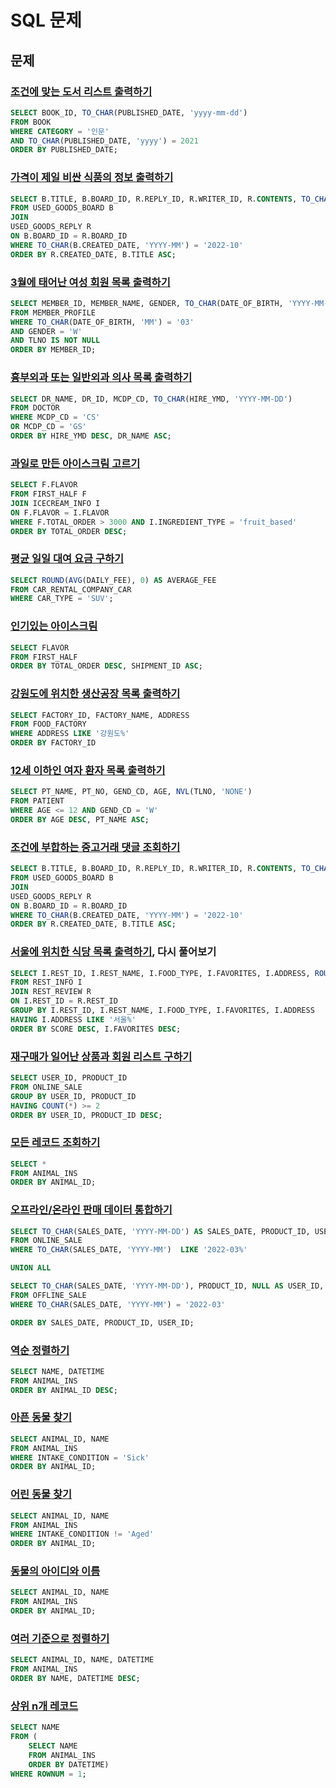 # SQL 문제
## 문제
### [조건에 맞는 도서 리스트 출력하기](https://school.programmers.co.kr/learn/courses/30/lessons/144853)
```sql
SELECT BOOK_ID, TO_CHAR(PUBLISHED_DATE, 'yyyy-mm-dd')
FROM BOOK
WHERE CATEGORY = '인문'
AND TO_CHAR(PUBLISHED_DATE, 'yyyy') = 2021
ORDER BY PUBLISHED_DATE;
```

### [가격이 제일 비싼 식품의 정보 출력하기](https://school.programmers.co.kr/learn/courses/30/lessons/131115)
```sql
SELECT B.TITLE, B.BOARD_ID, R.REPLY_ID, R.WRITER_ID, R.CONTENTS, TO_CHAR(R.CREATED_DATE, 'YYYY-MM-DD') AS CREATED_DATE
FROM USED_GOODS_BOARD B
JOIN
USED_GOODS_REPLY R
ON B.BOARD_ID = R.BOARD_ID
WHERE TO_CHAR(B.CREATED_DATE, 'YYYY-MM') = '2022-10'
ORDER BY R.CREATED_DATE, B.TITLE ASC;
```

### [3월에 태어난 여성 회원 목록 출력하기](https://school.programmers.co.kr/learn/courses/30/lessons/131120)
```sql
SELECT MEMBER_ID, MEMBER_NAME, GENDER, TO_CHAR(DATE_OF_BIRTH, 'YYYY-MM-DD') AS DATE_OF_BIRTH
FROM MEMBER_PROFILE
WHERE TO_CHAR(DATE_OF_BIRTH, 'MM') = '03'
AND GENDER = 'W'
AND TLNO IS NOT NULL
ORDER BY MEMBER_ID;
```

### [흉부외과 또는 일반외과 의사 목록 출력하기](https://school.programmers.co.kr/learn/courses/30/lessons/132203)
```sql
SELECT DR_NAME, DR_ID, MCDP_CD, TO_CHAR(HIRE_YMD, 'YYYY-MM-DD')
FROM DOCTOR
WHERE MCDP_CD = 'CS'
OR MCDP_CD = 'GS'
ORDER BY HIRE_YMD DESC, DR_NAME ASC;
```

### [과일로 만든 아이스크림 고르기](https://school.programmers.co.kr/learn/courses/30/lessons/133025?language=oracle)
```sql
SELECT F.FLAVOR
FROM FIRST_HALF F
JOIN ICECREAM_INFO I
ON F.FLAVOR = I.FLAVOR
WHERE F.TOTAL_ORDER > 3000 AND I.INGREDIENT_TYPE = 'fruit_based'
ORDER BY TOTAL_ORDER DESC;
```

### [평균 일일 대여 요금 구하기](https://school.programmers.co.kr/learn/courses/30/lessons/151136)
```sql
SELECT ROUND(AVG(DAILY_FEE), 0) AS AVERAGE_FEE
FROM CAR_RENTAL_COMPANY_CAR
WHERE CAR_TYPE = 'SUV';
```

### [인기있는 아이스크림](https://school.programmers.co.kr/learn/courses/30/lessons/133024)
```sql
SELECT FLAVOR
FROM FIRST_HALF
ORDER BY TOTAL_ORDER DESC, SHIPMENT_ID ASC;
```

### [강원도에 위치한 생산공장 목록 출력하기](https://school.programmers.co.kr/learn/courses/30/lessons/131112)
```sql
SELECT FACTORY_ID, FACTORY_NAME, ADDRESS
FROM FOOD_FACTORY
WHERE ADDRESS LIKE '강원도%'
ORDER BY FACTORY_ID
```

### [12세 이하인 여자 환자 목록 출력하기](https://school.programmers.co.kr/learn/courses/30/lessons/132201)
```sql
SELECT PT_NAME, PT_NO, GEND_CD, AGE, NVL(TLNO, 'NONE')
FROM PATIENT
WHERE AGE <= 12 AND GEND_CD = 'W'
ORDER BY AGE DESC, PT_NAME ASC;
```

### [조건에 부합하는 중고거래 댓글 조회하기](https://school.programmers.co.kr/learn/courses/30/lessons/164673?language=oracle)
```sql
SELECT B.TITLE, B.BOARD_ID, R.REPLY_ID, R.WRITER_ID, R.CONTENTS, TO_CHAR(R.CREATED_DATE, 'YYYY-MM-DD') AS CREATED_DATE
FROM USED_GOODS_BOARD B
JOIN
USED_GOODS_REPLY R
ON B.BOARD_ID = R.BOARD_ID
WHERE TO_CHAR(B.CREATED_DATE, 'YYYY-MM') = '2022-10'
ORDER BY R.CREATED_DATE, B.TITLE ASC;
```

### [서울에 위치한 식당 목록 출력하기](https://school.programmers.co.kr/learn/courses/30/lessons/131118), 다시 풀어보기
```sql
SELECT I.REST_ID, I.REST_NAME, I.FOOD_TYPE, I.FAVORITES, I.ADDRESS, ROUND(AVG(R.REVIEW_SCORE), 2) AS SCORE
FROM REST_INFO I
JOIN REST_REVIEW R
ON I.REST_ID = R.REST_ID
GROUP BY I.REST_ID, I.REST_NAME, I.FOOD_TYPE, I.FAVORITES, I.ADDRESS
HAVING I.ADDRESS LIKE '서울%' 
ORDER BY SCORE DESC, I.FAVORITES DESC;
```

### [재구매가 일어난 상품과 회원 리스트 구하기](https://school.programmers.co.kr/learn/courses/30/lessons/131536)
```sql
SELECT USER_ID, PRODUCT_ID
FROM ONLINE_SALE
GROUP BY USER_ID, PRODUCT_ID
HAVING COUNT(*) >= 2
ORDER BY USER_ID, PRODUCT_ID DESC;
```

### [모든 레코드 조회하기](https://school.programmers.co.kr/learn/courses/30/lessons/59034?language=oracle)
```sql
SELECT * 
FROM ANIMAL_INS
ORDER BY ANIMAL_ID;
```

### [오프라인/온라인 판매 데이터 통합하기](https://school.programmers.co.kr/learn/courses/30/lessons/131537?language=oracle)
```sql
SELECT TO_CHAR(SALES_DATE, 'YYYY-MM-DD') AS SALES_DATE, PRODUCT_ID, USER_ID, SALES_AMOUNT
FROM ONLINE_SALE
WHERE TO_CHAR(SALES_DATE, 'YYYY-MM')  LIKE '2022-03%'

UNION ALL

SELECT TO_CHAR(SALES_DATE, 'YYYY-MM-DD'), PRODUCT_ID, NULL AS USER_ID, SALES_AMOUNT
FROM OFFLINE_SALE
WHERE TO_CHAR(SALES_DATE, 'YYYY-MM') = '2022-03'

ORDER BY SALES_DATE, PRODUCT_ID, USER_ID;
```

### [역순 정렬하기](https://school.programmers.co.kr/learn/courses/30/lessons/59035?language=oracle)
```sql
SELECT NAME, DATETIME
FROM ANIMAL_INS
ORDER BY ANIMAL_ID DESC;
```

### [아픈 동물 찾기](https://school.programmers.co.kr/learn/courses/30/lessons/59036)
```sql
SELECT ANIMAL_ID, NAME
FROM ANIMAL_INS
WHERE INTAKE_CONDITION = 'Sick'
ORDER BY ANIMAL_ID;
```

### [어린 동물 찾기](https://school.programmers.co.kr/learn/courses/30/lessons/59037)
```sql
SELECT ANIMAL_ID, NAME
FROM ANIMAL_INS
WHERE INTAKE_CONDITION != 'Aged'
ORDER BY ANIMAL_ID;
```

### [동물의 아이디와 이름](https://school.programmers.co.kr/learn/courses/30/lessons/59403)
```sql
SELECT ANIMAL_ID, NAME
FROM ANIMAL_INS
ORDER BY ANIMAL_ID;
```

### [여러 기준으로 정렬하기](https://school.programmers.co.kr/learn/courses/30/lessons/59404)
```sql
SELECT ANIMAL_ID, NAME, DATETIME
FROM ANIMAL_INS
ORDER BY NAME, DATETIME DESC;
```

### [상위 n개 레코드](https://school.programmers.co.kr/learn/courses/30/lessons/59405)
```sql
SELECT NAME
FROM (
    SELECT NAME
    FROM ANIMAL_INS
    ORDER BY DATETIME)
WHERE ROWNUM = 1;
```